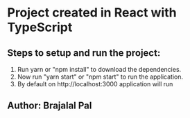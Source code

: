 # Project created in React with TypeScript

## Steps to setup and run the project:

1. Run yarn or "npm install" to download the dependencies.
2. Now run "yarn start" or "npm start" to run the application.
3. By default on http://localhost:3000 application will run

## Author: Brajalal Pal
